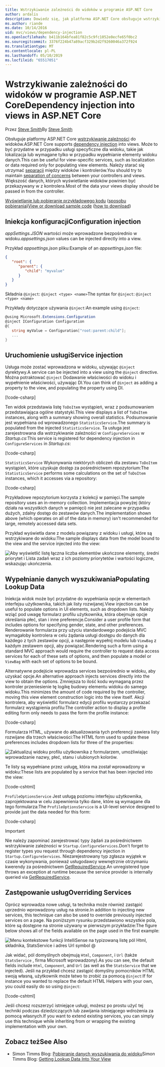```yaml
---
title: Wstrzykiwanie zależności do widoków w programie ASP.NET Core
author: ardalis
description: Dowiedz się, jak platforma ASP.NET Core obsługuje wstrzykiwanie zależności do widoków MVC.
ms.author: riande
ms.date: 10/14/2016
uid: mvc/views/dependency-injection
ms.openlocfilehash: b411b164bfea81f82c5c9fc1052e0ecfe65f0bc2
ms.sourcegitcommit: 3376f224b47a89acf329b2d2f9260046a372f924
ms.translationtype: MT
ms.contentlocale: pl-PL
ms.lasthandoff: 05/10/2019
ms.locfileid: "65517051"
---
```

# <a name="dependency-injection-into-views-in-aspnet-core"></a><span data-ttu-id="f5e16-103">Wstrzykiwanie zależności do widoków w programie ASP.NET Core</span><span class="sxs-lookup"><span data-stu-id="f5e16-103">Dependency injection into views in ASP.NET Core</span></span>

<span data-ttu-id="f5e16-104">Przez [Steve Smith](https://ardalis.com/)</span><span class="sxs-lookup"><span data-stu-id="f5e16-104">By [Steve Smith](https://ardalis.com/)</span></span>

<span data-ttu-id="f5e16-105">Obsługuje platformy ASP.NET Core [wstrzykiwanie zależności](xref:fundamentals/dependency-injection) do widoków.</span><span class="sxs-lookup"><span data-stu-id="f5e16-105">ASP.NET Core supports [dependency injection](xref:fundamentals/dependency-injection) into views.</span></span> <span data-ttu-id="f5e16-106">Może to być przydatne w przypadku usługi specyficzne dla widoku, takie jak lokalizacja lub wymagane tylko w przypadku wypełnianie elementy widoku danych.</span><span class="sxs-lookup"><span data-stu-id="f5e16-106">This can be useful for view-specific services, such as localization or data required only for populating view elements.</span></span> <span data-ttu-id="f5e16-107">Należy starać się utrzymać [separacji](/dotnet/standard/modern-web-apps-azure-architecture/architectural-principles#separation-of-concerns) między widoków i kontrolerów.</span><span class="sxs-lookup"><span data-stu-id="f5e16-107">You should try to maintain [separation of concerns](/dotnet/standard/modern-web-apps-azure-architecture/architectural-principles#separation-of-concerns) between your controllers and views.</span></span> <span data-ttu-id="f5e16-108">Większość danych, których wyświetlanie widoków powinien być przekazywany w z kontrolera.</span><span class="sxs-lookup"><span data-stu-id="f5e16-108">Most of the data your views display should be passed in from the controller.</span></span>

<span data-ttu-id="f5e16-109">[Wyświetlanie lub pobieranie przykładowego kodu](https://github.com/aspnet/AspNetCore.Docs/tree/master/aspnetcore/mvc/views/dependency-injection/sample) ([sposobu pobierania](xref:index#how-to-download-a-sample))</span><span class="sxs-lookup"><span data-stu-id="f5e16-109">[View or download sample code](https://github.com/aspnet/AspNetCore.Docs/tree/master/aspnetcore/mvc/views/dependency-injection/sample) ([how to download](xref:index#how-to-download-a-sample))</span></span>

## <a name="configuration-injection"></a><span data-ttu-id="f5e16-110">Iniekcja konfiguracji</span><span class="sxs-lookup"><span data-stu-id="f5e16-110">Configuration injection</span></span>

<span data-ttu-id="f5e16-111">*appSettings.JSON* wartości może wprowadzone bezpośrednio w widoku.</span><span class="sxs-lookup"><span data-stu-id="f5e16-111">*appsettings.json* values can be injected directly into a view.</span></span>

<span data-ttu-id="f5e16-112">Przykład *appsettings.json* pliku:</span><span class="sxs-lookup"><span data-stu-id="f5e16-112">Example of an *appsettings.json* file:</span></span>

```json
{
   "root": {
      "parent": {
         "child": "myvalue"
      }
   }
}
```

<span data-ttu-id="f5e16-113">Składnia `@inject`: `@inject <type> <name>`</span><span class="sxs-lookup"><span data-stu-id="f5e16-113">The syntax for `@inject`: `@inject <type> <name>`</span></span>

<span data-ttu-id="f5e16-114">Przykłady dotyczące używania `@inject`:</span><span class="sxs-lookup"><span data-stu-id="f5e16-114">An example using `@inject`:</span></span>

```csharp
@using Microsoft.Extensions.Configuration
@inject IConfiguration Configuration
@{
   string myValue = Configuration["root:parent:child"];
   ...
}
```

## <a name="service-injection"></a><span data-ttu-id="f5e16-115">Uruchomienie usługi</span><span class="sxs-lookup"><span data-stu-id="f5e16-115">Service injection</span></span>

<span data-ttu-id="f5e16-116">Usługa może zostać wprowadzona w widoku, używając `@inject` dyrektywy.</span><span class="sxs-lookup"><span data-stu-id="f5e16-116">A service can be injected into a view using the `@inject` directive.</span></span> <span data-ttu-id="f5e16-117">Można potraktować `@inject` Dodawanie właściwości do widoku i wypełnienie właściwości, używając DI.</span><span class="sxs-lookup"><span data-stu-id="f5e16-117">You can think of `@inject` as adding a property to the view, and populating the property using DI.</span></span>

[!code-csharp[](../../mvc/views/dependency-injection/sample/src/ViewInjectSample/Views/ToDo/Index.cshtml?highlight=4,5,15,16,17)]

<span data-ttu-id="f5e16-118">Ten widok przedstawia listę `ToDoItem` wystąpień, wraz z podsumowaniem przedstawiająca ogólne statystyki.</span><span class="sxs-lookup"><span data-stu-id="f5e16-118">This view displays a list of `ToDoItem` instances, along with a summary showing overall statistics.</span></span> <span data-ttu-id="f5e16-119">Podsumowanie jest wypełniana od wprowadzonego `StatisticsService`.</span><span class="sxs-lookup"><span data-stu-id="f5e16-119">The summary is populated from the injected `StatisticsService`.</span></span> <span data-ttu-id="f5e16-120">Ta usługa jest zarejestrowana dla wstrzykiwanie zależności w `ConfigureServices` w *Startup.cs*:</span><span class="sxs-lookup"><span data-stu-id="f5e16-120">This service is registered for dependency injection in `ConfigureServices` in *Startup.cs*:</span></span>

[!code-csharp[](../../mvc/views/dependency-injection/sample/src/ViewInjectSample/Startup.cs?highlight=6,7&range=15-22)]

<span data-ttu-id="f5e16-121">`StatisticsService` Wykonywania niektórych obliczeń dla zestawu `ToDoItem` wystąpień, które uzyskuje dostęp za pośrednictwem repozytorium:</span><span class="sxs-lookup"><span data-stu-id="f5e16-121">The `StatisticsService` performs some calculations on the set of `ToDoItem` instances, which it accesses via a repository:</span></span>

[!code-csharp[](../../mvc/views/dependency-injection/sample/src/ViewInjectSample/Model/Services/StatisticsService.cs?highlight=15,20,25)]

<span data-ttu-id="f5e16-122">Przykładowe repozytorium korzysta z kolekcji w pamięci.</span><span class="sxs-lookup"><span data-stu-id="f5e16-122">The sample repository uses an in-memory collection.</span></span> <span data-ttu-id="f5e16-123">Implementacja powyżej (który działa na wszystkich danych w pamięci) nie jest zalecane w przypadku dużych, zdalny dostęp do zestawów danych.</span><span class="sxs-lookup"><span data-stu-id="f5e16-123">The implementation shown above (which operates on all of the data in memory) isn't recommended for large, remotely accessed data sets.</span></span>

<span data-ttu-id="f5e16-124">Przykład wyświetla dane z modelu powiązany z widoku i usługi, które są wstrzykiwane do widoku:</span><span class="sxs-lookup"><span data-stu-id="f5e16-124">The sample displays data from the model bound to the view and the service injected into the view:</span></span>

![Aby wyświetlić listę łączna liczba elementów ukończone elementy, średni priorytet i Lista zadań wraz z ich poziomy priorytetów i wartości logiczne, wskazując ukończenia.](dependency-injection/_static/screenshot.png)

## <a name="populating-lookup-data"></a><span data-ttu-id="f5e16-126">Wypełnianie danych wyszukiwania</span><span class="sxs-lookup"><span data-stu-id="f5e16-126">Populating Lookup Data</span></span>

<span data-ttu-id="f5e16-127">Iniekcja widok może być przydatne do wypełniania opcje w elementach interfejsu użytkownika, takich jak listy rozwijanej.</span><span class="sxs-lookup"><span data-stu-id="f5e16-127">View injection can be useful to populate options in UI elements, such as dropdown lists.</span></span> <span data-ttu-id="f5e16-128">Należy wziąć pod uwagę formularz profilu użytkownika, która obejmuje opcje określania płeć, stan i inne preferencje.</span><span class="sxs-lookup"><span data-stu-id="f5e16-128">Consider a user profile form that includes options for specifying gender, state, and other preferences.</span></span> <span data-ttu-id="f5e16-129">Renderowanie formularza przy użyciu standardowego podejścia MVC wymagałoby kontrolera w celu żądania usługi dostępu do danych dla każdego z tych zestawów opcji, a następnie wypełnij modelu lub `ViewBag` z każdym zestawem opcji, aby powiązać.</span><span class="sxs-lookup"><span data-stu-id="f5e16-129">Rendering such a form using a standard MVC approach would require the controller to request data access services for each of these sets of options, and then populate a model or `ViewBag` with each set of options to be bound.</span></span>

<span data-ttu-id="f5e16-130">Alternatywne podejście wprowadza services bezpośrednio w widoku, aby uzyskać opcje.</span><span class="sxs-lookup"><span data-stu-id="f5e16-130">An alternative approach injects services directly into the view to obtain the options.</span></span> <span data-ttu-id="f5e16-131">Zmniejsza to ilość kodu wymaganą przez kontroler przeniesienie tę logikę budowy elementu widoku do samego widoku.</span><span class="sxs-lookup"><span data-stu-id="f5e16-131">This minimizes the amount of code required by the controller, moving this view element construction logic into the view itself.</span></span> <span data-ttu-id="f5e16-132">Akcji kontrolera, aby wyświetlić formularz edycji profilu wystarczy przekazać formularz wystąpienia profilu:</span><span class="sxs-lookup"><span data-stu-id="f5e16-132">The controller action to display a profile editing form only needs to pass the form the profile instance:</span></span>

[!code-csharp[](../../mvc/views/dependency-injection/sample/src/ViewInjectSample/Controllers/ProfileController.cs?highlight=9,19)]

<span data-ttu-id="f5e16-133">Formularza HTML, używane do aktualizowania tych preferencji zawiera listy rozwijane dla trzech właściwości:</span><span class="sxs-lookup"><span data-stu-id="f5e16-133">The HTML form used to update these preferences includes dropdown lists for three of the properties:</span></span>

![Zaktualizuj widoku profilu użytkownika z formularzem, umożliwiając wprowadzanie nazwy, płeć, stanu i ulubionych kolorów.](dependency-injection/_static/updateprofile.png)

<span data-ttu-id="f5e16-135">Te listy są wypełniane przez usługę, która ma został wprowadzony w widoku:</span><span class="sxs-lookup"><span data-stu-id="f5e16-135">These lists are populated by a service that has been injected into the view:</span></span>

[!code-cshtml[](../../mvc/views/dependency-injection/sample/src/ViewInjectSample/Views/Profile/Index.cshtml?highlight=4,16,17,21,22,26,27)]

<span data-ttu-id="f5e16-136">`ProfileOptionsService` Jest usługą poziomu interfejsu użytkownika, zaprojektowana w celu zapewnienia tylko dane, które są wymagane dla tego formularza:</span><span class="sxs-lookup"><span data-stu-id="f5e16-136">The `ProfileOptionsService` is a UI-level service designed to provide just the data needed for this form:</span></span>

[!code-csharp[](../../mvc/views/dependency-injection/sample/src/ViewInjectSample/Model/Services/ProfileOptionsService.cs?highlight=7,13,24)]

> [!IMPORTANT]
> <span data-ttu-id="f5e16-137">Nie należy zapominać zarejestrować typy żądań za pośrednictwem wstrzykiwanie zależności w `Startup.ConfigureServices`.</span><span class="sxs-lookup"><span data-stu-id="f5e16-137">Don't forget to register types you request through dependency injection in `Startup.ConfigureServices`.</span></span> <span data-ttu-id="f5e16-138">Niezarejestrowany typ zgłasza wyjątek w czasie wykonywania, ponieważ usługodawcy wewnętrznie otrzymaniu kwerendy za pośrednictwem [GetRequiredService](/dotnet/api/microsoft.extensions.dependencyinjection.serviceproviderserviceextensions.getrequiredservice).</span><span class="sxs-lookup"><span data-stu-id="f5e16-138">An unregistered type throws an exception at runtime because the service provider is internally queried via [GetRequiredService](/dotnet/api/microsoft.extensions.dependencyinjection.serviceproviderserviceextensions.getrequiredservice).</span></span>

## <a name="overriding-services"></a><span data-ttu-id="f5e16-139">Zastępowanie usług</span><span class="sxs-lookup"><span data-stu-id="f5e16-139">Overriding Services</span></span>

<span data-ttu-id="f5e16-140">Oprócz wprowadza nowe usługi, ta technika może również zastąpić uprzednio wprowadzony usług na stronie.</span><span class="sxs-lookup"><span data-stu-id="f5e16-140">In addition to injecting new services, this technique can also be used to override previously injected services on a page.</span></span> <span data-ttu-id="f5e16-141">Na poniższym rysunku przedstawiono wszystkie pola, które są dostępne na stronie używany w pierwszym przykładzie:</span><span class="sxs-lookup"><span data-stu-id="f5e16-141">The figure below shows all of the fields available on the page used in the first example:</span></span>

![Menu kontekstowe funkcji IntelliSense na typizowaną listę pól Html, składnika, StatsService i adres Url symbol @](dependency-injection/_static/razor-fields.png)

<span data-ttu-id="f5e16-143">Jak widać, pól domyślnych obejmują `Html`, `Component`, i `Url` (także `StatsService` , firma Microsoft wprowadzony).</span><span class="sxs-lookup"><span data-stu-id="f5e16-143">As you can see, the default fields include `Html`, `Component`, and `Url` (as well as the `StatsService` that we injected).</span></span> <span data-ttu-id="f5e16-144">Jeśli na przykład chcesz zastąpić domyślny pomocników HTML swoją własną, użytkownik może łatwo to zrobić za pomocą `@inject`:</span><span class="sxs-lookup"><span data-stu-id="f5e16-144">If for instance you wanted to replace the default HTML Helpers with your own, you could easily do so using `@inject`:</span></span>

[!code-cshtml[](../../mvc/views/dependency-injection/sample/src/ViewInjectSample/Views/Helper/Index.cshtml?highlight=3,11)]

<span data-ttu-id="f5e16-145">Jeśli chcesz rozszerzyć istniejące usługi, możesz po prostu użyć tej techniki podczas dziedziczących lub zawijania istniejącego wdrożenia za pomocą własnych.</span><span class="sxs-lookup"><span data-stu-id="f5e16-145">If you want to extend existing services, you can simply use this technique while inheriting from or wrapping the existing implementation with your own.</span></span>

## <a name="see-also"></a><span data-ttu-id="f5e16-146">Zobacz też</span><span class="sxs-lookup"><span data-stu-id="f5e16-146">See Also</span></span>

* <span data-ttu-id="f5e16-147">Simon Timms Blog: [Pobieranie danych wyszukiwania do widoku](http://blog.simontimms.com/2015/06/09/getting-lookup-data-into-you-view/)</span><span class="sxs-lookup"><span data-stu-id="f5e16-147">Simon Timms Blog: [Getting Lookup Data Into Your View](http://blog.simontimms.com/2015/06/09/getting-lookup-data-into-you-view/)</span></span>
